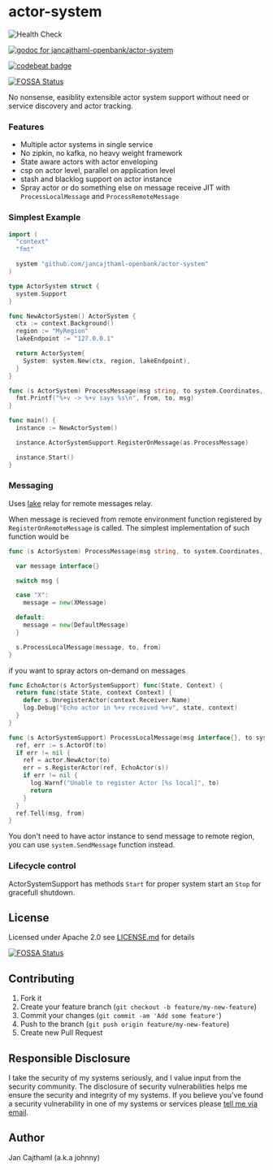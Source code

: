 # actor-system

![Health Check](https://github.com/jancajthaml-openbank/actor-system/workflows/Health%20Check/badge.svg)

[![godoc for jancajthaml-openbank/actor-system](https://godoc.org/github.com/nathany/looper?status.svg)](https://godoc.org/github.com/jancajthaml-openbank/actor-system)

[![codebeat badge](https://codebeat.co/badges/89560b92-340d-4876-be9c-92dd06e001a8)](https://codebeat.co/projects/github-com-jancajthaml-openbank-actor-system-master)

[![FOSSA Status](https://app.fossa.com/api/projects/git%2Bgithub.com%2Fjancajthaml-openbank%2Factor-system.svg?type=shield)](https://app.fossa.com/projects/git%2Bgithub.com%2Fjancajthaml-openbank%2Factor-system?ref=badge_shield)

No nonsense, easiblity extensible actor system support without need or service discovery and actor tracking.

### Features

- Multiple actor systems in single service
- No zipkin, no kafka, no heavy weight framework
- State aware actors with actor enveloping
- csp on actor level, parallel on application level
- stash and blacklog support on actor instance
- Spray actor or do something else on message receive JIT with `ProcessLocalMessage` and `ProcessRemoteMessage`

### Simplest Example

```go
import (
  "context"
  "fmt"

  system "github.com/jancajthaml-openbank/actor-system"
)

type ActorSystem struct {
  system.Support
}

func NewActorSystem() ActorSystem {
  ctx := context.Background()
  region := "MyRegion"
  lakeEndpoint := "127.0.0.1"

  return ActorSystem{
    System: system.New(ctx, region, lakeEndpoint),
  }
}

func (s ActorSystem) ProcessMessage(msg string, to system.Coordinates, from system.Coordinates) {
  fmt.Printf("%+v -> %+v says %s\n", from, to, msg)
}

func main() {
  instance := NewActorSystem()

  instance.ActorSystemSupport.RegisterOnMessage(as.ProcessMessage)

  instance.Start()
}
```

### Messaging

Uses [lake](https://github.com/jancajthaml-openbank/lake) relay for remote messages relay.

When message is recieved from remote environment function registered by `RegisterOnRemoteMessage` is called.
The simplest implementation of such function would be

```go
func (s ActorSystem) ProcessMessage(msg string, to system.Coordinates, from system.Coordinates) {

  var message interface{}

  switch msg {

  case "X":
    message = new(XMessage)

  default:
    message = new(DefaultMessage)
  }

  s.ProcessLocalMessage(message, to, from)
}
```

if you want to spray actors on-demand on messages

```go
func EchoActor(s ActorSystemSupport) func(State, Context) {
  return func(state State, context Context) {
    defer s.UnregisterActor(context.Receiver.Name)
    log.Debug("Echo actor in %+v received %+v", state, context)
  }
}
```

```go
func (s ActorSystemSupport) ProcessLocalMessage(msg interface{}, to system.Coordinates, from system.Coordinates) {
  ref, err := s.ActorOf(to)
  if err != nil {
    ref = actor.NewActor(to)
    err = s.RegisterActor(ref, EchoActor(s))
    if err != nil {
      log.Warnf("Unable to register Actor [%s local]", to)
      return
    }
  }
  ref.Tell(msg, from)
}
```

You don't need to have actor instance to send message to remote region, you can use `system.SendMessage` function instead.

### Lifecycle control

ActorSystemSupport has methods `Start` for proper system start an `Stop` for gracefull shutdown.

## License

Licensed under Apache 2.0 see [LICENSE.md](https://github.com/jancajthaml-openbank/lake-client/blob/master/LICENSE.md) for details


[![FOSSA Status](https://app.fossa.com/api/projects/git%2Bgithub.com%2Fjancajthaml-openbank%2Factor-system.svg?type=large)](https://app.fossa.com/projects/git%2Bgithub.com%2Fjancajthaml-openbank%2Factor-system?ref=badge_large)

## Contributing

1. Fork it
2. Create your feature branch (`git checkout -b feature/my-new-feature`)
3. Commit your changes (`git commit -am 'Add some feature'`)
4. Push to the branch (`git push origin feature/my-new-feature`)
5. Create new Pull Request

## Responsible Disclosure

I take the security of my systems seriously, and I value input from the security community. The disclosure of security vulnerabilities helps me ensure the security and integrity of my systems. If you believe you've found a security vulnerability in one of my systems or services please [tell me via email](mailto:jan.cajthaml@gmail.com).

## Author

Jan Cajthaml (a.k.a johnny)
